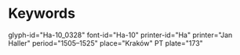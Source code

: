 # Keywords
glyph-id="Ha-10_0328"
font-id="Ha-10"
printer-id="Ha"
printer="Jan Haller"
period="1505–1525"
place="Kraków"
PT plate="173"
